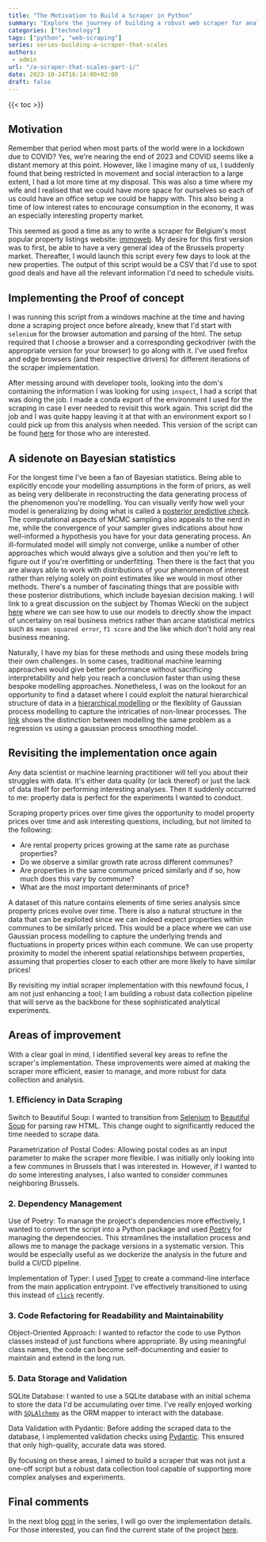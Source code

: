 ```yaml
---
title: "The Motivation to Build a Scraper in Python"
summary: "Explore the journey of building a robust web scraper for analyzing Belgium's property market. Learn how we transitioned from Selenium to Beautiful Soup for efficiency, used Poetry and Typer for better dependency management, amongst other tools. This blog is part one of a series aimed at creating a scalable data collection and analysis tool"
categories: ["technology"]
tags: ["python", "web-scraping"]
series: series-building-a-scraper-that-scales
authors:
 - admin
url: "/a-scraper-that-scales-part-i/"
date: 2023-10-24T16:14:00+02:00
draft: false
---
```


{{< toc >}}

## Motivation

Remember that period when most parts of the world were in a lockdown due to 
COVID? Yes, we're nearing the end of 2023 and COVID seems like a distant memory 
at this point. However, like I imagine many of us, I suddenly found that being 
restricted in movement and social interaction to a large extent, I had a lot 
more time at my disposal. This was also a time where my wife and I realised that 
we could have more space for ourselves so each of us could have an office setup 
we could be happy with. This also being a time of low interest rates to 
encourage consumption in the economy, it was an especially interesting property 
market.

This seemed as good a time as any to write a scraper for Belgium's most popular 
property listings website: [immoweb](https://immoweb.be). My desire for this 
first version was to first, be able to have a very general idea of the Brussels 
property market. Thereafter, I would launch this script every few days to look 
at the new  properties. The output of this script would be a CSV that I'd use 
to spot good deals and have all the relevant information I'd need to schedule 
visits.

## Implementing the Proof of concept

I was running this script from a windows machine at the time and having done a 
scraping project once before already, knew that I'd start with `selenium` for 
the browser automation and parsing of the html. The setup required that I choose 
a browser and a corresponding geckodriver (with the appropriate version for your
browser) to go along with it. I've used firefox and edge browsers (and their 
respective drivers) for different iterations of the  scraper implementation.

After messing around with developer tools, looking into the dom's containing 
the information I was looking for using `inspect`, I had a script that was doing
the job. I made a conda export of the environment I used for the scraping in 
case I ever needed to revisit this work again. This script did the job and I
was quite happy leaving it at that with an environment export so I could pick 
up from this analysis when needed. This version of the script can be found 
[here](https://github.com/roumail/immoweb-scraper/tree/second_run) for 
those who are interested.

## A sidenote on Bayesian statistics

For the longest time I've been a fan of Bayesian statistics. Being able to 
explicitly encode your modelling assumptions in the form of priors, as well as 
being very deliberate in reconstructing the data generating process of the 
phenomenon you're modelling. You can visually verify how well your model is 
generalizing by doing what is called a [posterior predictive check](https://en.wikipedia.org/wiki/Posterior_predictive_distribution). The computational aspects of MCMC sampling 
also appeals to the nerd in me, while the convergence of your sampler gives 
indications about how well-informed a hypothesis you have for your data 
generating process. An ill-formulated model will simply not converge, 
unlike a number of other approaches which would always give a solution and then 
you're left to figure out if you're overfitting or underfitting. Then there is 
the fact that you are always able to work with distributions of your phenomenon 
of interest rather than relying solely on point estimates like we would in most 
other methods. There's a number of fascinating things that are possible with 
these posterior distributions, which include bayesian decision making. I will 
link to a great discussion on the subject by Thomas Wiecki on the subject 
[here](https://twiecki.io/blog/2019/01/14/supply_chain/) where we can see how 
to use our models to directly show the impact of uncertainy on real business 
metrics rather than arcane statistical metrics such as `mean squared error`, 
`f1 score` and the like which don't hold any real business meaning.

Naturally, I have my bias for these methods and using these models bring their 
own challenges. In some cases, traditional machine learning approaches would 
give better performance without sacrificing interpretability and help you reach 
a conclusion faster than using these bespoke modelling approaches. Nonetheless, 
I was on the lookout for an opportunity to find a dataset where I could exploit 
the natural hierarchical structure of data in a 
[hierarchical modelling](https://en.wikipedia.org/wiki/Bayesian_hierarchical_modeling) 
or the flexiblity of Gaussian process modelling to capture the intricaties of 
non-linear processes. The [link](https://www.pymc.io/projects/examples/en/latest/gaussian_processes/GP-smoothing.html) shows the distinction between modelling 
the same problem as a regression vs using a gaussian process smoothing model.

## Revisiting the implementation once again

Any data scientist or machine learning practitioner will tell you about their 
struggles with data. It's either data quality (or lack thereof) or just the lack 
of data itself for performing interesting analyses. Then it suddenly occurred 
to me: property data is perfect for the experiments I wanted to conduct. 

Scraping property prices over time gives the opportunity to model property 
prices over time and ask interesting questions, including, but not limited to 
the following: 
- Are rental property prices growing at the same rate as purchase properties?   
- Do we observe a similar growth rate across different communes?  
- Are properties in the same commune priced similarly and if so, how much does 
this vary by commune?  
- What are the most important determinants of price?   

A dataset of this nature contains elements of time series analysis since 
property prices evolve over time. There is also a natural structure in the data 
that can be exploited since we can indeed expect properties within communes to 
be similarly priced. This would be a place where we can use Gaussian process 
modelling to capture the underlying trends and fluctuations in property 
prices within each commune. We can use property proximity to model the inherent 
spatial relationships between properties, assuming that properties closer to 
each other are more likely to have similar prices!

By revisiting my initial scraper implementation with this newfound focus, I am 
not just enhancing a tool; I am building a robust data collection pipeline 
that will serve as the backbone for these sophisticated analytical experiments.

## Areas of improvement

With a clear goal in mind, I identified several key areas to refine the 
scraper's implementation. These improvements were aimed at making the scraper 
more efficient, easier to manage, and more robust for data collection and 
analysis.

### 1. Efficiency in Data Scraping
Switch to Beautiful Soup: I wanted to transition from 
[Selenium](https://pypi.org/project/selenium/) to 
[Beautiful Soup](https://pypi.org/project/beautifulsoup4/) for parsing raw 
HTML. This change ought to significantly reduced the time needed to scrape data.  

Parametrization of Postal Codes: Allowing postal codes as an input parameter 
to make the scraper more flexible. I was initially only looking into a few 
communes in Brussels that I was interested in. However, if I wanted to do some 
interesting analyses, I also wanted to consider communes neighboring Brussels. 

### 2. Dependency Management 
Use of Poetry: To manage the project's dependencies more effectively, I 
wanted to convert the script into a Python package and used [Poetry]() for managing 
the dependencies. This streamlines the installation process and allows me to 
manage the package versions in a systematic version. This would be especially 
useful as we dockerize the analysis in the future and build a CI/CD pipeline.

Implementation of Typer: I used [Typer](https://pypi.org/project/typer/) to 
create a command-line interface from the main application entrypoint. I've 
effectively transitioned to using this instead of 
[`click`](https://pypi.org/project/click/) recently.

### 3. Code Refactoring for Readability and Maintainability
Object-Oriented Approach: I wanted to refactor the code to use Python classes 
instead of just functions where appropriate. By using meaningful class names, the 
code can become self-documenting and easier to maintain and extend in the long 
run.

### 5. Data Storage and Validation

SQLite Database: I wanted to use a SQLite database with an initial schema to 
store the data I'd be accumulating over time. I've really enjoyed working with 
[`SQLAlchemy`](https://pypi.org/project/SQLAlchemy/) as the ORM mapper to interact with the database.

Data Validation with Pydantic: Before adding the scraped data to the database, 
I implemented validation checks using 
[Pydantic](https://pypi.org/project/pydantic/). This ensured that only 
high-quality, accurate data was stored.

By focusing on these areas, I aimed to build a scraper that was not just a 
one-off script but a robust data collection tool capable of supporting more 
complex analyses and experiments.

## Final comments

In the next blog [post](/a-scraper-that-scales-part-ii/) in the series, I will go over the implementation details.
For those interested, you can find the current state of the project 
[here](https://github.com/roumail/immoweb-scraper/tree/v1.0.0).

